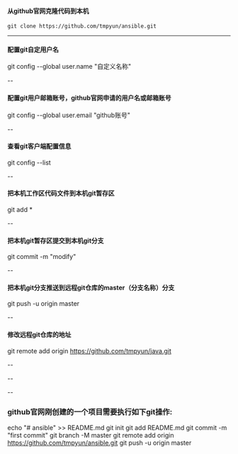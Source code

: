 
#### 从github官网克隆代码到本机
`git clone https://github.com/tmpyun/ansible.git`
  
****

#### 配置git自定用户名
git config --global user.name "自定义名称"

--

#### 配置git用户邮箱账号，github官网申请的用户名或邮箱账号
git config --global user.email "github账号"

--

#### 查看git客户端配置信息
git config --list

--

#### 把本机工作区代码文件到本机git暂存区
git add * 

--

#### 把本机git暂存区提交到本机git分支
git commit -m "modify"

--


#### 把本机git分支推送到远程git仓库的master（分支名称）分支
git push -u origin master

--

#### 修改远程git仓库的地址
git remote add origin https://github.com/tmpyun/java.git

--

--

--

### github官网刚创建的一个项目需要执行如下git操作:
echo "# ansible" >> README.md
git init
git add README.md
git commit -m "first commit"
git branch -M master
git remote add origin https://github.com/tmpyun/ansible.git
git push -u origin master

